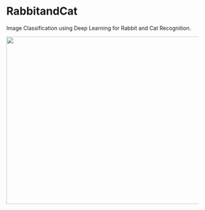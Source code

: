 # RabbitandCat
Image Classification using Deep Learning for Rabbit and Cat Recognition.

<p align="center"><img src="https://github.com/NamHai1/Deep_Face_Detection/blob/main/crowd.png" width="760" height="440"></p>

